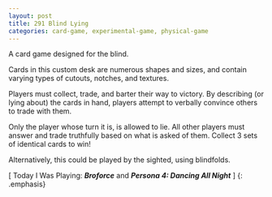 ```yaml
---
layout: post
title: 291 Blind Lying
categories: card-game, experimental-game, physical-game
---
```

A card game designed for the blind.

Cards in this custom desk are numerous shapes and sizes, and contain varying types of cutouts, notches, and textures.

Players must collect, trade, and barter their way to victory.  By describing (or lying about) the cards in hand, players attempt to verbally convince others to trade with them.

Only the player whose turn it is, is allowed to lie. All other players must answer and trade truthfully based on what is asked of them. Collect 3 sets of identical cards to win!

Alternatively, this could be played by the sighted, using blindfolds.

[ Today I Was Playing: ***Broforce*** and ***Persona 4: Dancing All Night*** ]
{: .emphasis}


